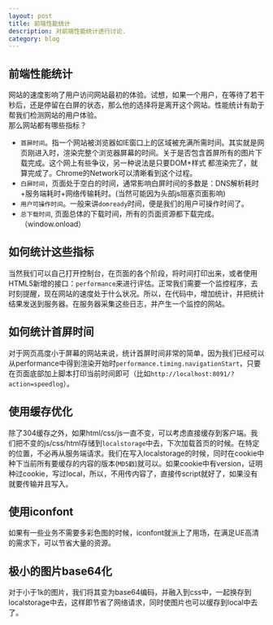 ```yaml
---
layout: post
title: 前端性能统计
description: 对前端性能统计进行讨论.
category: blog
---
```


前端性能统计
-
  网站的速度影响了用户访问网站最初的体验。试想，如果一个用户，在等待了若干秒后，还是停留在白屏的状态，那么他的选择将是离开这个网站。性能统计有助于帮我们检测网站的用户体验。  
  那么网站都有哪些指标？
  
* `首屏时间`。指一个网站被浏览器如IE窗口上的区域被充满所需时间。其实就是网页刚进入时，渲染完整个浏览器屏幕的时间。关于是否包含首屏所有的图片下载完成。这个网上有些争议，另一种说法是只要DOM+样式 都渲染完了，就算完成了。Chrome的Network可以清晰看到这个过程。  
* `白屏时间`，页面处于空白的时间，通常影响白屏时间的多数是：DNS解析耗时+服务端耗时+网络传输耗时。(当然可能因为头部js阻塞页面影响)  
* `用户可操作时间`。一般来讲`domready`时间，便是我们的用户可操作时间了。 
* `总下载时间`, 页面总体的下载时间，所有的页面资源都下载完成。（window.onload）
  
如何统计这些指标  
-
  当然我们可以自己打开控制台，在页面的各个阶段，将时间打印出来，或者使用HTML5新增的接口：`performance`来进行评估。正常我们需要一个监控程序，去时刻提醒，现在网站的速度处于什么状况。所以，在代码中，增加统计，并把统计结果发送到服务器。在服务器采集这些日志，并产生一个监控的网站。
  
如何统计首屏时间
-
  对于网页高度小于屏幕的网站来说，统计首屏时间非常的简单，因为我们已经可以从performance中得到渲染开始时`performance.timing.navigationStart`，只要在页面底部加上脚本打印当前时间即可（比如`http://localhost:8091/?action=speedlog`）。
    
    
使用缓存优化
-
  除了304缓存之外，如果html/css/js一直不变，可以考虑直接缓存到客户端。我们把不变的js/css/html存储到`localstorage`中去，下次加载首页的时候。在特定的位置，不必再从服务端请求。我们在写入localstorage的时候，同时在cookie中种下当前所有要缓存的内容的版本(`MD5戳`)就可以。如果cookie中有version，证明种过cookie，写过local，所以，不用传内容了，直接传script就好了，如果没有就要传输并且写入。

使用iconfont
-
  如果有一些业务不需要多彩色图的时候，iconfont就派上了用场，在满足UE高清的需求下，可以节省大量的资源。
  
极小的图片base64化
-
  对于小于1k的图片，我们将其变为base64编码，并融入到css中，一起换存到localstorage中去，这样即节省了网络请求，同时使图片也可以缓存到local中去了。
